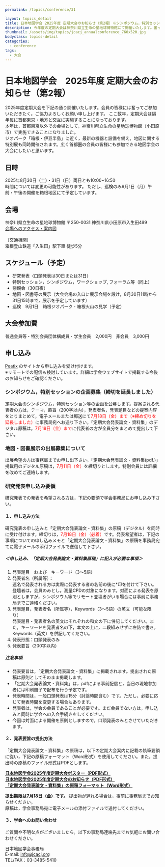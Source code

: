 ```yaml
---
permalink: /topics/conference/31

layout: topics_detail
title: 日本地図学会 2025年度 定期大会のお知らせ（第2報）※シンポジウム，特別セッションの企画募集延長
description: 今年度の定期大会は神奈川県立生命の星地球博物館にて開催いたします。奮ってご参加ください。シンポジウム，特別セッションの企画募集の締め切りを延長しました。
thumbnail: /assets/img/topics/jcacj_annualconference_760x520.jpg
bodyclass: topics-detail
categories:
  - conference
tags:
  - 大会
---
```


# 日本地図学会　2025年度 定期大会のお知らせ（第2報）

2025年度定期大会を下記の通り開催いたします。会員の皆様には奮ってご参加いただきたく，ご協力よろしくお願い申し上げます。
ここ数年，定期大会は隔年毎に首都東京・地方と交互に実施することになっております。<br>
本年は，首都東京以外での会場として，神奈川県立生命の星地球博物館（小田原市）で実施できることになりました。<br>
ジオパーク「箱根・伊豆半島」に近く，最新の機器と設備を備え，地図に関する特別展も同時開催されます。広く首都圏の会員の皆様にも参加できる地図学会の大会にしたいと思います。

## 日時
2025年8月30日（土）・31日（日）両日とも10:00~16:50<br>
時間については変更の可能性があります。
ただし、巡検のみ9月1日（月）午前・午後の開催を箱根地区にて予定しています。

## 会場
神奈川県立生命の星地球博物館
〒250-0031 神奈川県小田原市入生田499<br>
[会場へのアクセス・案内図](https://nh.kanagawa-museum.jp/www/contents/1001000000001/index.html)<br>
<br>
（交通機関）<br>
箱根登山鉄道「入生田」駅下車 徒歩5分

## スケジュール（予定）
- 研究発表（口頭発表は30日または31日）
- 特別セッション，シンポジウム，ワークショップ, フォーラム等（同上）
- 懇親会（30日夜）
- 地図・図書等の展示（大会会場の入口に展示会場を設け，8月30日11時から31日15時まで，展示を予定しています）
- 巡検　9月1日　箱根ジオパーク・箱根火山の見学（予定）

## 大会参加費
普通会員等・特別会員団体構成員・学生会員　2,000円　非会員　3,000円

## 申し込み
[Peatix](https://2025jcaodawara.peatix.com/view) のサイトから申し込みを受け付けます。<br>
※リモートでの配信も検討しています。詳細は学会ウェブサイトで掲載する今後のお知らせをご確認ください。

### シンポジウム，特別セッションの企画募集（締切を延長しました）

定期大会のシンポジウム，特別セッション等の企画を公募します。提案される代表者の方は，テーマ，趣旨（200字以内），発表者名，発表題目などの提案内容をとりまとめて，電子メールまたは郵送にて<span style="color: red; ">7月18日（金）まで（※締め切りを延長しました）</span>に事務局宛へお送り下さい。「定期大会発表論文・資料集」のデジタル原稿は，<span style="color: red; ">7月18日（金）まで</span>に代表者の方が全員分をまとめて提出して下さい。

### 地図・図書展示の出展募集について
出展希望の方は事務局までお申し出下さい。「定期大会発表論文・資料集(pdf.)」掲載用のデジタル原稿は，<span style="color: red; ">7月11日（金）</span>を締切りとします。特別会員には詳細を改めてご連絡します。<br>
### 研究発表申し込み要領
研究発表での発表を希望される方は，下記の要領で学会事務局にお申し込み下さい。<br>
#### １．申し込み方法
研究発表の申し込みと「定期大会発表論文・資料集」の原稿（デジタル）を同時に受け付けます。締切りは，<span style="color: red; ">7月18日（金）（必着）</span>です。発表希望者は，下記の事項についての申し込みメモと「定期大会発表論文・資料集」の原稿を事務局宛てに電子メールの添付ファイルで送信して下さい。

##### ＜申し込み、「定期大会発表論文・資料集原稿」に記入が必要な事項＞
1. 発表題目　および　キーワード（3～5語）
2. 発表者名（所属等）：<br>
連名で発表される方は実際に発表する者の名前の後に*印を付けて下さい。登壇者は，会員のみとし，測量CPDの対象になります。対面による発表を原則としますが，シンポジウム等でリモート登壇者がいる場合には事前に事務局までご連絡ください。
3. 発表題目，発表者名（所属等），Keywords（3～5語）の英文（可能な限り）<br>
発表題目・発表者名の英文はそれぞれの和文の下に併記してください。また，キーワードを発表者名の下，本文の上に，二段組みせずに左詰で書き，Keywords（英文）を併記してください。
4. 発表形態：口頭発表のみ
5. 発表要旨（200字以内）

##### 注意事項
- 発表要旨は，「定期大会発表論文・資料集」に掲載されます。提出された原稿は原則としてそのまま掲載します。
- 「定期大会発表論文・資料集」は，pdfによる事前配信と，当日の現地参加者には印刷冊子で配布を行う予定です。
- 発表時間は，一般口頭発表は15分（討論時間含む）です。ただし，必要に応じて発表時間を変更する場合もあります。
- 発表者は，学会の会員であることが必要です。まだ会員でない方は，申し込みと同時に学会への入会手続きをしてください。
- 今回は対面による開催を原則としますので，口頭発表のみとさせていただきます。

#### ２．発表要旨の提出方法
「定期大会発表論文・資料集」の原稿は，以下の定期大会案内に記載の執筆要領に従い，下記の原稿フォーマット（Word形式）を使用してください。また，提出時の原稿のファイル形式はPDFとします。

**[日本地図学会2025年度定期大会ポスター（PDF形式）](../../archive/file/program/2025Odawara_poster.pdf)**<br>
**[日本地図学会2025年度定期大会のお知らせ（PDF形式）](../../archive/file/program/2025Odawara_entryguide.pdf)**<br>
**[「定期大会発表論文・資料集」の原稿フォーマット（Word形式）](../../archive/file/program/Templete2025JCA.docx)**<br>

**<u>提出期限は7月18日（金）</u>です。** 
提出物が遅れる場合は，事前に事務局までお知らせください。<br>
原稿は，学会事務局宛に電子メールの添付ファイルで送付してください。<br>
#### ３．学会へのお問い合わせ
ご質問や不明な点がございましたら，以下の事務局連絡先までお気軽にお問い合わせください。

日本地図学会事務局<br>
E-mail: [info@jcacj.org](<mailto:info@jcacj.org>)<br>
TEL/FAX：03-3485-5410
